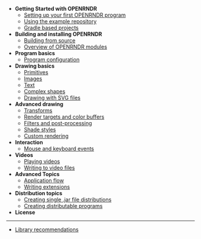 <!-- docs/_sidebar.md -->

- **Getting Started with OPENRNDR**
    - [Setting up your first OPENRNDR program](/Tutorial_Start)
    - [Using the example repository](/Topic_ExampleRepository)
    - [Gradle based projects](/Topic_GradleBasedProjects)
- **Building and installing OPENRNDR**
    - [Building from source](/Topic_BuildingFromSource.md)
    - [Overview of OPENRNDR modules](/Topic_Modules)
- **Program basics**
    - [Program configuration](/Topic_ProgramConfiguration.md)
- **Drawing basics**
    - [Primitives](/Tutorial_DrawingPrimitives.md)
    - [Images](/Tutorial_DrawingImages.md)
    - [Text](/Tutorial_DrawingText.md)
    - [Complex shapes](/Tutorial_DrawingComplexShapes.md)
    - [Drawing with SVG files](/Topic_DrawingSVGFiles.md)
- **Advanced drawing**
    - [Transforms](/Topic_Transforms.md)
    - [Render targets and color buffers](/Tutorial_RenderTargets.md)
    - [Filters and post-processing](/Topic_Filters.md)
    - [Shade styles](/Tutorial_ShadeStyles.md)
    - [Custom rendering](/Tutorial_CustomRendering.md)
- **Interaction**
    - [Mouse and keyboard events](/Topic_MouseKeyboardEvents.md)
- **Videos**
    - [Playing videos](Topic_VideoPlayer.md)
    - [Writing to video files](/Tutorial_VideoWriter.md)
- **Advanced Topics**
    - [Application flow](/Topic_ApplicationFlow.md)
    - [Writing extensions](/Topic_WritingExtensions.md)
- **Distribution topics**
    - [Creating single .jar file distributions](/Topic_SingleJars.md)
    - [Creating distributable programs](/Topic_DistributablePrograms.md)
- **License**
----
* [Library recommendations](Topic_LibraryRecommendations.md)
